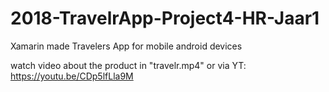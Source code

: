 # 2018-TravelrApp-Project4-HR-Jaar1
Xamarin made Travelers App for mobile android devices

watch video about the product in "travelr.mp4"
or via YT: https://youtu.be/CDp5lfLla9M

